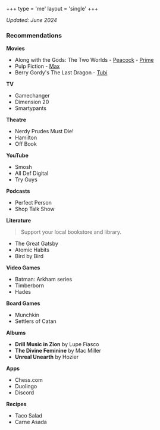 +++
type = 'me'
layout = 'single'
+++

_Updated: June 2024_

### Recommendations

**Movies**

- Along with the Gods: The Two Worlds - [Peacock](https://www.peacocktv.com/watch/asset/movies/along-with-the-gods-the-two-worlds/df258973-d14d-37c0-92c1-2664e2b7b866) - [Prime](https://www.amazon.com/gp/video/detail/amzn1.dv.gti.a2f6369f-6fdc-47cc-be92-173f9e5ad6ed?autoplay=0&ref_=atv_cf_strg_wb)
- Pulp Fiction - [Max](https://www.max.com/movies/04d2059a-0056-4693-93cd-5fd1b7b02d4e)
- Berry Gordy's The Last Dragon - [Tubi](https://tubitv.com/movies/651100/the-last-dragon?start=true&tracking=google-feed)

**TV**

- Gamechanger
- Dimension 20
- Smartypants

**Theatre**

- Nerdy Prudes Must Die!
- Hamilton
- Off Book

**YouTube**

- Smosh
- All Def Digital
- Try Guys

**Podcasts**

- Perfect Person
- Shop Talk Show

**Literature**

> Support your local bookstore and library.

- The Great Gatsby
- Atomic Habits
- Bird by Bird

**Video Games**

- Batman: Arkham series
- Timberborn
- Hades

**Board Games**

- Munchkin
- Settlers of Catan

**Albums**

- **Drill Music in Zion** by Lupe Fiasco
- **The Divine Feminine** by Mac Miller
- **Unreal Unearth** by Hozier

**Apps**

- Chess.com
- Duolingo
- Discord

**Recipes**

- Taco Salad
- Carne Asada
